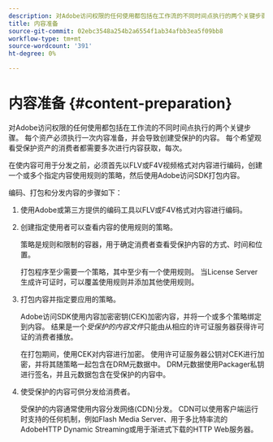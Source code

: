 ```yaml
---
description: 对Adobe访问权限的任何使用都包括在工作流的不同时间点执行的两个关键步骤。 每个资产必须执行一次内容准备，并会导致创建受保护的内容。 每个希望观看受保护资产的消费者都需要多次进行内容获取，每次。
title: 内容准备
source-git-commit: 02ebc3548a254b2a6554f1ab34afbb3ea5f09bb8
workflow-type: tm+mt
source-wordcount: '391'
ht-degree: 0%

---
```


# 内容准备 {#content-preparation}

对Adobe访问权限的任何使用都包括在工作流的不同时间点执行的两个关键步骤。 每个资产必须执行一次内容准备，并会导致创建受保护的内容。 每个希望观看受保护资产的消费者都需要多次进行内容获取，每次。

在使内容可用于分发之前，必须首先以FLV或F4V视频格式对内容进行编码，创建一个或多个指定内容使用规则的策略，然后使用Adobe访问SDK打包内容。

编码、打包和分发内容的步骤如下：

1. 使用Adobe或第三方提供的编码工具以FLV或F4V格式对内容进行编码。
1. 创建指定使用者可以查看内容的使用规则的策略。

   策略是规则和限制的容器，用于确定消费者查看受保护内容的方式、时间和位置。

   打包程序至少需要一个策略，其中至少有一个使用规则。 当License Server生成许可证时，可以覆盖使用规则并添加其他使用规则。

1. 打包内容并指定要应用的策略。

   Adobe访问SDK使用内容加密密钥(CEK)加密内容，并将一个或多个策略绑定到内容。 结果是一个*受保护的内容文件*只能由从相应的许可证服务器获得许可证的消费者播放。

   在打包期间，使用CEK对内容进行加密。 使用许可证服务器公钥对CEK进行加密，并将其随策略一起包含在DRM元数据中。 DRM元数据使用Packager私钥进行签名，并且元数据包含在受保护的内容中。

1. 使受保护的内容可供分发给消费者。

   受保护的内容通常使用内容分发网络(CDN)分发。 CDN可以使用客户端运行时支持的任何机制，例如Flash Media Server、用于多比特率流的AdobeHTTP Dynamic Streaming或用于渐进式下载的HTTP Web服务器。
